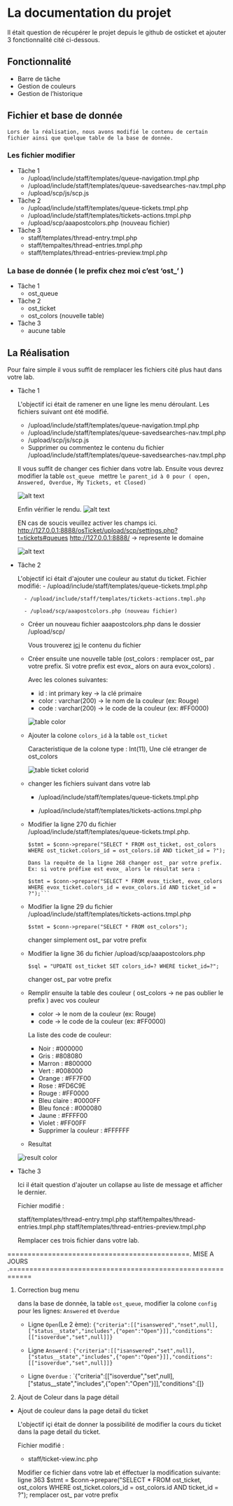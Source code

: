 
# La documentation du projet
Il était question de récupérer le projet depuis le github de osticket et ajouter 3 fonctionnalité cité ci-dessous.
## Fonctionnalité
* Barre de tâche
* Gestion de couleurs 
* Gestion de l’historique
## Fichier et base de donnée

	Lors de la réalisation, nous avons modifié le contenu de certain fichier ainsi que quelque table de la base de donnée.
### Les fichier modifier
* Tâche 1
   * /upload/include/staff/templates/queue-navigation.tmpl.php
   * /upload/include/staff/templates/queue-savedsearches-nav.tmpl.php
   * /upload/scp/js/scp.js
* Tâche 2
   * /upload/include/staff/templates/queue-tickets.tmpl.php
   * /upload/include/staff/templates/tickets-actions.tmpl.php
   * /upload/scp/aaapostcolors.php (nouveau fichier)
* Tâche 3
   	* staff/templates/thread-entry.tmpl.php
   	* staff/tempaltes/thread-entries.tmpl.php
   	* staff/templates/thread-entries-preview.tmpl.php

### La base de donnée ( le prefix chez moi c’est ‘ost_’ )
* Tâche 1
  	* ost_queue
* Tâche 2
	* ost_ticket
	* ost_colors (nouvelle table)
* Tâche 3
   	* aucune table


## La Réalisation
Pour faire simple il vous suffit de remplacer les fichiers cité plus haut dans votre lab. 
* Tâche 1 

	L'objectif ici était de ramener en une ligne les menu déroulant.
	Les fichiers suivant ont été modifié.
	
	* /upload/include/staff/templates/queue-navigation.tmpl.php
	* /upload/include/staff/templates/queue-savedsearches-nav.tmpl.php
	* /upload/scp/js/scp.js
	
	- Supprimer ou commentez le contenu du fichier /upload/include/staff/templates/queue-savedsearches-nav.tmpl.php

	Il vous suffit de changer ces fichier dans votre lab.
	Ensuite vous devrez modifier la table `ost_queue `
	mettre `le parent_id à 0 pour ( open, Answered, Overdue, My Tickets, et Closed)`

	![alt text](https://github.com/Soro08/osTicket/blob/master/dbstatus.png?raw=true) 

	Enfin vérifier le rendu.
	![alt text](https://github.com/Soro08/osTicket/blob/master/Colorresult.png?raw=true) 

	EN cas de soucis veuillez activer les champs ici. http://127.0.0.1:8888/osTicket/upload/scp/settings.php?t=tickets#queues
	http://127.0.0.1:8888/ -> represente le domaine

	![alt text](https://github.com/Soro08/osTicket/blob/master/imgstatus.png?raw=true) 
	
* Tâche 2 

	L'objectif ici était d'ajouter une couleur au statut du ticket.
	Fichier modifié: 
		- /upload/include/staff/templates/queue-tickets.tmpl.php

		- /upload/include/staff/templates/tickets-actions.tmpl.php

   		- /upload/scp/aaapostcolors.php (nouveau fichier)
	
	* Créer un nouveau fichier aaapostcolors.php dans le dossier /upload/scp/ 

		Vous trouverez [ici](https://github.com/Soro08/osTicket/blob/master/upload/scp/aaapostcolors.php) le contenu du fichier 
	
	* Créer ensuite une nouvelle table (ost_colors : remplacer ost_ par votre prefix. Si votre prefix est evox_ alors on aura evox_colors) .
	
		Avec les colones suivantes:
		- id  : int primary key  -> la clé primaire
		- color : varchar(200)   ->  le nom de la couleur (ex: Rouge)
		- code : varchar(200)    -> le code de la couleur (ex: #FF0000)
		
		![table color](https://raw.githubusercontent.com/Soro08/osTicket/master/img/tablecolor.png) 
	* Ajouter la colone `colors_id` à la table `ost_ticket` 

		Caracteristique de la colone type : Int(11), Une clé etranger de ost_colors
		
		![table ticket colorid](https://raw.githubusercontent.com/Soro08/osTicket/master/img/ticketcolorid.png) 

	* changer les fichiers suivant dans votre lab

		- /upload/include/staff/templates/queue-tickets.tmpl.php

		- /upload/include/staff/templates/tickets-actions.tmpl.php
	
	* Modifier la ligne 270 du fichier /upload/include/staff/templates/queue-tickets.tmpl.php.
		```
		$stmt = $conn->prepare("SELECT * FROM ost_ticket, ost_colors WHERE ost_ticket.colors_id = ost_colors.id AND ticket_id = ?");
		
		Dans la requête de la ligne 268 changer ost_ par votre prefix.
		Ex: si votre préfixe est evox_ alors le résultat sera :
		
		$stmt = $conn->prepare("SELECT * FROM evox_ticket, evox_colors WHERE evox_ticket.colors_id = evox_colors.id AND ticket_id = ?");```

	* Modifier la ligne 29 du fichier /upload/include/staff/templates/tickets-actions.tmpl.php

		`$stmt = $conn->prepare("SELECT * FROM ost_colors");`

		changer simplement ost_ par votre prefix
	
	* Modifier la ligne 36 du fichier /upload/scp/aaapostcolors.php

		`$sql = "UPDATE ost_ticket SET colors_id=? WHERE ticket_id=?";`

		changer ost_ par votre prefix
		
	
	* Remplir ensuite la table des couleur ( ost_colors -> ne pas oublier le prefix ) avec vos couleur
	
		- color  ->  le nom de la couleur (ex: Rouge)
		- code   -> le code de la couleur (ex: #FF0000)

		La liste des code de couleur:
		
		- Noir                  : #000000
		- Gris                  : #808080
		- Marron                : #800000
		- Vert                  : #008000
		- Orange                : #FF7F00
		- Rose                  : #FD6C9E
		- Rouge                 : #FF0000
		- Bleu claire           : #0000FF
		- Bleu foncé            : #000080
		- Jaune                 : #FFFF00
		- Violet                : #FF00FF
		- Supprimer la couleur  : #FFFFFF
		
	* Resultat
	
	![result color](https://raw.githubusercontent.com/Soro08/osTicket/master/img/colorresult.png) 
	
		
	
* Tâche 3
	
	Ici il était question d'ajouter un collapse au liste de message et afficher le dernier.

	Fichier modifié :
	
	staff/templates/thread-entry.tmpl.php
	staff/tempaltes/thread-entries.tmpl.php
	staff/templates/thread-entries-preview.tmpl.php
	
	Remplacer ces trois fichier dans votre lab.












=============================================.  MISE A JOURS   .===========================================================


1. Correction bug menu 

    dans la base de donnée, la table `ost_queue`, modifier la colone `config` pour les lignes:  `Answered` et `Overdue` 
    
    - Ligne `Open`(Le 2 ème): `{"criteria":[["isanswered","nset",null],["status__state","includes",{"open":"Open"}]],"conditions":[["isoverdue","set",null]]}` 
    

    - Ligne `Answerd` : `{"criteria":[["isanswered","set",null],["status__state","includes",{"open":"Open"}]],"conditions":[["isoverdue","set",null]]}` 
    
    
    - Ligne `Overdue` : `{"criteria":[["isoverdue","set",null],["status__state","includes",{"open":"Open"}]],"conditions":[]}

   

3. Ajout de Coleur dans la page détail


* Ajout de couleur dans la page detail du ticket

	L'objectif içi était de donner la possibilité de modifier la cours du ticket dans la page detail du ticket.
	
	Fichier modifié :

	- staff/ticket-view.inc.php	
	
	Modifier ce fichier dans votre lab et éffectuer la modification suivante:
	ligne 363
	$stmt = $conn->prepare("SELECT * FROM ost_ticket, ost_colors WHERE ost_ticket.colors_id = ost_colors.id AND ticket_id = ?");
remplacer ost_ par votre prefix

